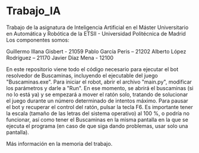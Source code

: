 # Trabajo_IA

Trabajo de la asignatura de Inteligencia Artificial en el Máster Universitario en Automática y Robótica de la ETSII - Universidad Politécnica de Madrid
Los componentes somos:

Guillermo Illana Gisbert - 21059
Pablo García Peris – 21202
Alberto López Rodríguez – 21170
Javier Díaz Mena - 12100

En este repositorio viene todo el código necesario para ejecutar el bot resolvedor de Buscaminas, incluyendo el ejecutable del juego "Buscaminas.exe".
Para iniciar el robot, abrir el archivo "main.py", modificar los parámetros y darle a "Run".
En ese momento, se abrirá el buscaminas (si no lo está ya) y se empezará a mover el ratón solo, tratando de solucionar el juego durante un número determinado de intentos máximo.
Para pausar el bot y recuperar el control del ratón, pulsar la tecla F6.
Es importante tener la escala (tamaño de las letras del sistema operativo) al 100 %, o podría no funcionar, así como tener el Buscaminas en la misma pantalla en la que se ejecuta el programa (en caso de que siga dando problemas, usar solo una pantalla).

Más información en la memoria del trabajo.
